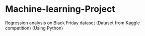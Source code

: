 # Machine-learning-Project
 Regression analysis on Black Friday dataset (Dataset from Kaggle competition) (Using Python)

